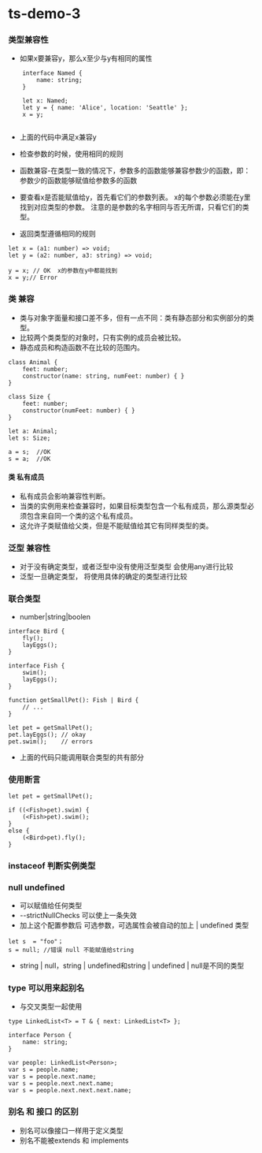 # ts-demo-3

### 类型兼容性
- 如果x要兼容y，那么x至少与y有相同的属性
``` 
    interface Named {
        name: string;
    }
    
    let x: Named;
    let y = { name: 'Alice', location: 'Seattle' };
    x = y;
    
 ```
 - 上面的代码中满足x兼容y
 - 检查参数的时候，使用相同的规则
 
 - 函数兼容-在类型一致的情况下，参数多的函数能够兼容参数少的函数，即：参数少的函数能够赋值给参数多的函数
 - 要查看x是否能赋值给y，首先看它们的参数列表。 x的每个参数必须能在y里找到对应类型的参数。 注意的是参数的名字相同与否无所谓，只看它们的类型。
 - 返回类型遵循相同的规则
```
let x = (a1: number) => void;
let y = (a2: number, a3: string) => void;

y = x; // OK  x的参数在y中都能找到
x = y;// Error

```
 
### 类 兼容
- 类与对象字面量和接口差不多，但有一点不同：类有静态部分和实例部分的类型。 
- 比较两个类类型的对象时，只有实例的成员会被比较。 
- 静态成员和构造函数不在比较的范围内。
```
class Animal {
    feet: number;
    constructor(name: string, numFeet: number) { }
}

class Size {
    feet: number;
    constructor(numFeet: number) { }
}

let a: Animal;
let s: Size;

a = s;  //OK
s = a;  //OK

```
#### 类 私有成员
- 私有成员会影响兼容性判断。 
- 当类的实例用来检查兼容时，如果目标类型包含一个私有成员，那么源类型必须包含来自同一个类的这个私有成员。 
- 这允许子类赋值给父类，但是不能赋值给其它有同样类型的类。

### 泛型 兼容性
- 对于没有确定类型，或者泛型中没有使用泛型类型 会使用any进行比较
- 泛型一旦确定类型， 将使用具体的确定的类型进行比较

### 联合类型
- number|string|boolen
```
interface Bird {
    fly();
    layEggs();
}

interface Fish {
    swim();
    layEggs();
}

function getSmallPet(): Fish | Bird {
    // ...
}

let pet = getSmallPet();
pet.layEggs(); // okay
pet.swim();    // errors
```
- 上面的代码只能调用联合类型的共有部分

### 使用断言
```
let pet = getSmallPet();

if ((<Fish>pet).swim) {
    (<Fish>pet).swim();
}
else {
    (<Bird>pet).fly();
}
```

### instaceof  判断实例类型

### null undefined
- 可以赋值给任何类型
- --strictNullChecks 可以使上一条失效
- 加上这个配置参数后 可选参数，可选属性会被自动的加上 | undefined 类型
```
let s  = "foo"；
s = null; //错误 null 不能赋值给string
```
- string | null，string | undefined和string | undefined | null是不同的类型

### type 可以用来起别名
- 与交叉类型一起使用
```
type LinkedList<T> = T & { next: LinkedList<T> };

interface Person {
    name: string;
}

var people: LinkedList<Person>;
var s = people.name;
var s = people.next.name;
var s = people.next.next.name;
var s = people.next.next.next.name;
```

### 别名 和 接口 的区别
- 别名可以像接口一样用于定义类型
- 别名不能被extends 和 implements
